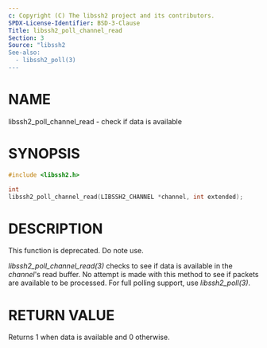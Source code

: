 ```yaml
---
c: Copyright (C) The libssh2 project and its contributors.
SPDX-License-Identifier: BSD-3-Clause
Title: libssh2_poll_channel_read
Section: 3
Source: "libssh2
See-also:
  - libssh2_poll(3)
---
```


# NAME

libssh2_poll_channel_read - check if data is available

# SYNOPSIS

~~~c
#include <libssh2.h>

int
libssh2_poll_channel_read(LIBSSH2_CHANNEL *channel, int extended);
~~~

# DESCRIPTION

This function is deprecated. Do note use.

*libssh2_poll_channel_read(3)* checks to see if data is available in the
*channel*'s read buffer. No attempt is made with this method to see if
packets are available to be processed. For full polling support, use
*libssh2_poll(3)*.

# RETURN VALUE

Returns 1 when data is available and 0 otherwise.

